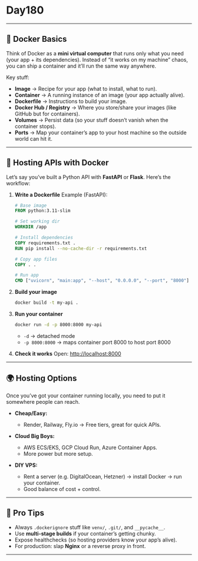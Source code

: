 # Day180

---

## 🚀 Docker Basics

Think of Docker as a **mini virtual computer** that runs only what you need (your app + its dependencies).
Instead of “it works on my machine” chaos, you can ship a container and it’ll run the same way anywhere.

Key stuff:

* **Image** → Recipe for your app (what to install, what to run).
* **Container** → A running instance of an image (your app actually alive).
* **Dockerfile** → Instructions to build your image.
* **Docker Hub / Registry** → Where you store/share your images (like GitHub but for containers).
* **Volumes** → Persist data (so your stuff doesn’t vanish when the container stops).
* **Ports** → Map your container’s app to your host machine so the outside world can hit it.

---

## 🔌 Hosting APIs with Docker

Let’s say you’ve built a Python API with **FastAPI** or **Flask**. Here’s the workflow:

1. **Write a Dockerfile**
   Example (FastAPI):

   ```dockerfile
   # Base image
   FROM python:3.11-slim

   # Set working dir
   WORKDIR /app

   # Install dependencies
   COPY requirements.txt .
   RUN pip install --no-cache-dir -r requirements.txt

   # Copy app files
   COPY . .

   # Run app
   CMD ["uvicorn", "main:app", "--host", "0.0.0.0", "--port", "8000"]
   ```

2. **Build your image**

   ```bash
   docker build -t my-api .
   ```

3. **Run your container**

   ```bash
   docker run -d -p 8000:8000 my-api
   ```

   * `-d` → detached mode
   * `-p 8000:8000` → maps container port 8000 to host port 8000

4. **Check it works**
   Open: [http://localhost:8000](http://localhost:8000)

---

## 🌍 Hosting Options

Once you’ve got your container running locally, you need to put it somewhere people can reach.

* **Cheap/Easy:**

  * Render, Railway, Fly.io → Free tiers, great for quick APIs.
* **Cloud Big Boys:**

  * AWS ECS/EKS, GCP Cloud Run, Azure Container Apps.
  * More power but more setup.
* **DIY VPS:**

  * Rent a server (e.g. DigitalOcean, Hetzner) → install Docker → run your container.
  * Good balance of cost + control.

---

## 🧠 Pro Tips

* Always `.dockerignore` stuff like `venv/`, `.git/`, and `__pycache__`.
* Use **multi-stage builds** if your container’s getting chunky.
* Expose healthchecks (so hosting providers know your app’s alive).
* For production: slap **Nginx** or a reverse proxy in front.

---

